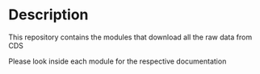 # Description

This repository contains the modules that download all the raw data from CDS

Please look inside each module for the respective documentation